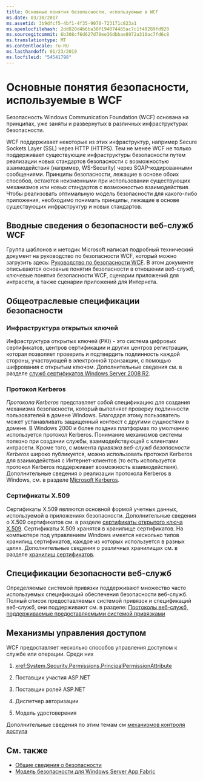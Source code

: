 ```yaml
---
title: Основные понятия безопасности, используемые в WCF
ms.date: 03/30/2017
ms.assetid: 3b9dfcf5-4bf1-4f35-9070-723171c823a1
ms.openlocfilehash: 2dd820d4b6ba38f194074465ac7c1f40289fd928
ms.sourcegitcommit: 6b308cf6d627d78ee36dbbae8972a310ac7fd6c8
ms.translationtype: MT
ms.contentlocale: ru-RU
ms.lasthandoff: 01/23/2019
ms.locfileid: "54541798"
---
```

# <a name="security-concepts-used-in-wcf"></a>Основные понятия безопасности, используемые в WCF
Безопасность Windows Communication Foundation (WCF) основана на принципах, уже заняты и развернутых в различных инфраструктурах безопасности.  
  
 WCF поддерживает некоторые из этих инфраструктур, например Secure Sockets Layer (SSL) через HTTP (HTTPS). Тем не менее WCF не только поддерживает существующие инфраструктуры безопасности путем реализации новых стандартов безопасности с возможностью взаимодействия (например, WS-Security) через SOAP-кодированными сообщениями. Принципы безопасности, лежащие в основе обоих способов, остаются неизменными при использовании существующих механизмов или новых стандартов с возможностью взаимодействия. Чтобы реализовать оптимальную модель безопасности для какого-либо приложения, необходимо понимать принципы, лежащие в основе существующих инфраструктур и новых стандартов.  
  
## <a name="introduction-to-security-for-wcf-web-services"></a>Вводные сведения о безопасности веб-служб WCF  
 Группа шаблонов и методик Microsoft написал подробный технический документ на руководство по безопасности WCF, который можно загрузить здесь: [Руководство по безопасности WCF](https://go.microsoft.com/fwlink/?LinkId=210210). В этом документе описываются основные понятия безопасности в отношении веб-служб, ключевые понятия безопасности WCF, сценарии приложений для интрасети, а также сценарии приложений для Интернета.  
  
## <a name="industry-wide-security-specifications"></a>Общеотраслевые спецификации безопасности  
  
### <a name="public-key-infrastructure"></a>Инфраструктура открытых ключей  
 Инфраструктура открытых ключей (PKI) - это система цифровых сертификатов, центров сертификации и других центров регистрации, которая позволяет проверить и подтвердить подлинность каждой стороны, участвующей в электронной транзакции, с помощью шифрования с открытым ключом. Дополнительные сведения см. в разделе [служб сертификатов Windows Server 2008 R2](https://go.microsoft.com/fwlink/?LinkId=210211).  
  
### <a name="kerberos-protocol"></a>Протокол Kerberos  
 *Протокола Kerberos* представляет собой спецификацию для создания механизма безопасности, который выполняет проверку подлинности пользователей в домене Windows. Благодаря этому пользователь может устанавливать защищенный контекст с другими сущностями в домене. В Windows 2000 и более поздних платформах по умолчанию используется протокол Kerberos. Понимание механизмов системы полезно при создании службы, взаимодействующей с клиентами интрасети. Кроме того, с момента *привязка веб-служб безопасности Kerberos* широко публикуется, можно использовать протокол Kerberos для взаимодействия с Интернет-клиентов (то есть используется протокол Kerberos поддерживает возможность взаимодействия). Дополнительные сведения о реализации протокола Kerberos в Windows, см. в разделе [Microsoft Kerberos](https://go.microsoft.com/fwlink/?LinkId=210212).  
  
### <a name="x509-certificates"></a>Сертификаты X.509  
 Сертификаты X.509 являются основной формой учетных данных, используемой в приложениях безопасности. Дополнительные сведения о X.509 сертификатов см. в разделе [сертификаты открытого ключа X.509](https://go.microsoft.com/fwlink/?LinkId=210213). Сертификаты X.509 хранятся в хранилище сертификатов. На компьютере под управлением Windows имеется несколько типов хранилищ сертификатов, каждое из которых используется в разных целях. Дополнительные сведения о различных хранилищах см. в разделе [хранилищ сертификатов](https://go.microsoft.com/fwlink/?LinkID=87787).  
  
## <a name="web-services-security-specifications"></a>Спецификации безопасности веб-служб  
 Определяемые системой привязки поддерживают множество часто используемых спецификаций обеспечения безопасности веб-служб. Полный список предоставляемых системой привязок и спецификаций веб-служб, они поддерживают см. в разделе: [Протоколы веб-служб, поддерживаемые предоставляемыми системой привязками](../../../../docs/framework/wcf/feature-details/web-services-protocols-supported-by-system-provided-interoperability-bindings.md)  
  
## <a name="access-control-mechanisms"></a>Механизмы управления доступом  
 WCF предоставляет несколько способов управления доступом к службе или операции. Среди них  
  
1.  <xref:System.Security.Permissions.PrincipalPermissionAttribute>  
  
2.  Поставщик участия ASP.NET  
  
3.  Поставщик ролей ASP.NET  
  
4.  Диспетчер авторизации  
  
5.  Модель удостоверения  
  
 Дополнительные сведения по этим темам см [механизмов контроля доступа](../../../../docs/framework/wcf/feature-details/access-control-mechanisms.md)  
  
## <a name="see-also"></a>См. также
- [Общие сведения о безопасности](../../../../docs/framework/wcf/feature-details/security-overview.md)
- [Модель безопасности для Windows Server App Fabric](https://go.microsoft.com/fwlink/?LinkID=201279&clcid=0x409)
